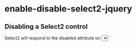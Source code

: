 # enable-disable-select2-jquery
## Disabling a Select2 control
Select2 will respond to the disabled attribute on <select> elements. You can also initialize Select2 with disabled: true to get the same effect.
